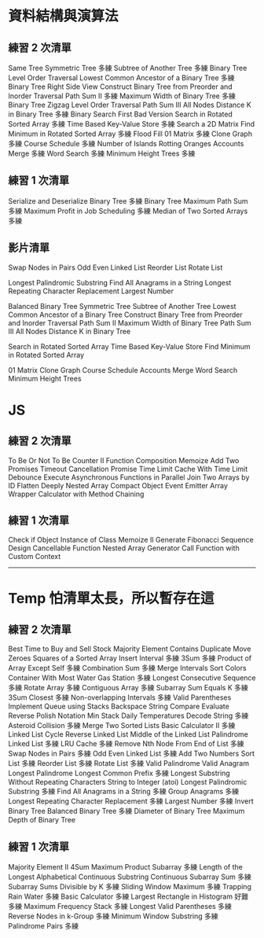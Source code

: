 # 資料結構與演算法

## 練習 2 次清單

Same Tree
Symmetric Tree 多練
Subtree of Another Tree 多練
Binary Tree Level Order Traversal
Lowest Common Ancestor of a Binary Tree 多練
Binary Tree Right Side View
Construct Binary Tree from Preorder and Inorder Traversal
Path Sum II 多練
Maximum Width of Binary Tree 多練
Binary Tree Zigzag Level Order Traversal
Path Sum III
All Nodes Distance K in Binary Tree 多練
Binary Search
First Bad Version
Search in Rotated Sorted Array 多練
Time Based Key-Value Store 多練
Search a 2D Matrix
Find Minimum in Rotated Sorted Array 多練
Flood Fill
01 Matrix 多練
Clone Graph 多練
Course Schedule 多練
Number of Islands
Rotting Oranges
Accounts Merge 多練
Word Search 多練
Minimum Height Trees 多練

## 練習 1 次清單

Serialize and Deserialize Binary Tree 多練
Binary Tree Maximum Path Sum 多練
Maximum Profit in Job Scheduling 多練
Median of Two Sorted Arrays 多練

## 影片清單

Swap Nodes in Pairs
Odd Even Linked List
Reorder List
Rotate List

Longest Palindromic Substring
Find All Anagrams in a String
Longest Repeating Character Replacement
Largest Number

Balanced Binary Tree
Symmetric Tree
Subtree of Another Tree
Lowest Common Ancestor of a Binary Tree
Construct Binary Tree from Preorder and Inorder Traversal
Path Sum II
Maximum Width of Binary Tree
Path Sum III
All Nodes Distance K in Binary Tree

Search in Rotated Sorted Array
Time Based Key-Value Store
Find Minimum in Rotated Sorted Array

01 Matrix
Clone Graph
Course Schedule
Accounts Merge
Word Search
Minimum Height Trees

# JS

## 練習 2 次清單

To Be Or Not To Be
Counter II
Function Composition
Memoize
Add Two Promises
Timeout Cancellation
Promise Time Limit
Cache With Time Limit
Debounce
Execute Asynchronous Functions in Parallel
Join Two Arrays by ID
Flatten Deeply Nested Array
Compact Object
Event Emitter
Array Wrapper
Calculator with Method Chaining

## 練習 1 次清單

Check if Object Instance of Class
Memoize II
Generate Fibonacci Sequence
Design Cancellable Function
Nested Array Generator
Call Function with Custom Context

---

# Temp 怕清單太長，所以暫存在這

## 練習 2 次清單

Best Time to Buy and Sell Stock
Majority Element
Contains Duplicate
Move Zeroes
Squares of a Sorted Array
Insert Interval 多練
3Sum 多練
Product of Array Except Self 多練
Combination Sum 多練
Merge Intervals
Sort Colors
Container With Most Water
Gas Station 多練
Longest Consecutive Sequence 多練
Rotate Array 多練
Contiguous Array 多練
Subarray Sum Equals K 多練
3Sum Closest 多練
Non-overlapping Intervals 多練
Valid Parentheses
Implement Queue using Stacks
Backspace String Compare
Evaluate Reverse Polish Notation
Min Stack
Daily Temperatures
Decode String 多練
Asteroid Collision 多練
Merge Two Sorted Lists
Basic Calculator II 多練
Linked List Cycle
Reverse Linked List
Middle of the Linked List
Palindrome Linked List 多練
LRU Cache 多練
Remove Nth Node From End of List 多練
Swap Nodes in Pairs 多練
Odd Even Linked List 多練
Add Two Numbers
Sort List 多練
Reorder List 多練
Rotate List 多練
Valid Palindrome
Valid Anagram
Longest Palindrome
Longest Common Prefix 多練
Longest Substring Without Repeating Characters
String to Integer (atoi)
Longest Palindromic Substring 多練
Find All Anagrams in a String 多練
Group Anagrams 多練
Longest Repeating Character Replacement 多練
Largest Number 多練
Invert Binary Tree
Balanced Binary Tree 多練
Diameter of Binary Tree
Maximum Depth of Binary Tree

## 練習 1 次清單

Majority Element II
4Sum
Maximum Product Subarray 多練
Length of the Longest Alphabetical Continuous Substring
Continuous Subarray Sum 多練
Subarray Sums Divisible by K 多練
Sliding Window Maximum 多練
Trapping Rain Water 多練
Basic Calculator 多練
Largest Rectangle in Histogram 好難 多練
Maximum Frequency Stack 多練
Longest Valid Parentheses 多練
Reverse Nodes in k-Group 多練
Minimum Window Substring 多練
Palindrome Pairs 多練

